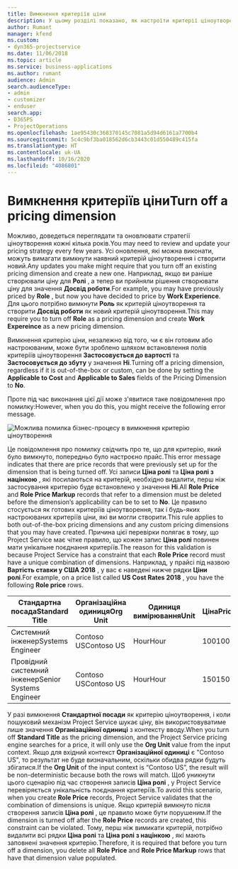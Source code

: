 ```yaml
---
title: Вимкнення критеріїв ціни
description: У цьому розділі показано, як настроїти критерії ціноутворення в рішенні Project Service.
author: Rumant
manager: kfend
ms.custom:
- dyn365-projectservice
ms.date: 11/06/2018
ms.topic: article
ms.service: business-applications
ms.author: rumant
audience: Admin
search.audienceType:
- admin
- customizer
- enduser
search.app:
- D365PS
- ProjectOperations
ms.openlocfilehash: 1ae95430c368370145c7081a5d94d6161a7700b4
ms.sourcegitcommit: 5c4c9bf3ba018562d6cb3443c01d550489c415fa
ms.translationtype: HT
ms.contentlocale: uk-UA
ms.lasthandoff: 10/16/2020
ms.locfileid: "4086801"
---
```

# <a name="turn-off-a-pricing-dimension"></a><span data-ttu-id="1bba4-103">Вимкнення критеріїв ціни</span><span class="sxs-lookup"><span data-stu-id="1bba4-103">Turn off a pricing dimension</span></span>

<span data-ttu-id="1bba4-104">Можливо, доведеться переглядати та оновлювати стратегії ціноутворення кожні кілька років.</span><span class="sxs-lookup"><span data-stu-id="1bba4-104">You may need to review and update your pricing strategy every few years.</span></span> <span data-ttu-id="1bba4-105">Усі оновлення, які можна виконати, можуть вимагати вимкнути наявний критерій ціноутворення і створити новий.</span><span class="sxs-lookup"><span data-stu-id="1bba4-105">Any updates you make might require that you turn off an existing pricing dimension and create a new one.</span></span> <span data-ttu-id="1bba4-106">Наприклад, якщо ви раніше створювали ціну для **Ролі** , а тепер ви прийняли рішення створювати ціну для значення **Досвід роботи**.</span><span class="sxs-lookup"><span data-stu-id="1bba4-106">For example, you may have previously priced by **Role** , but now you have decided to price by **Work Experience**.</span></span> <span data-ttu-id="1bba4-107">Для цього потрібно вимкнути **Роль** як критерій ціноутворення та створити **Досвід роботи** як новий критерій ціноутворення.</span><span class="sxs-lookup"><span data-stu-id="1bba4-107">This may require you to turn off **Role** as a pricing dimension and create **Work Expereince** as a new pricing dimension.</span></span> 

<span data-ttu-id="1bba4-108">Вимкнення критерію ціни, незалежно від того, чи є він готовим або настроюваним, може бути зроблено шляхом встановлення полів критеріїв ціноутворення **Застосовується до вартості** та **Застосовується до збуту** у значення **Ні**.</span><span class="sxs-lookup"><span data-stu-id="1bba4-108">Turning off a pricing dimension, regardless if it is out-of-the-box or custom, can be done by setting the **Applicable to Cost** and **Applicable to Sales** fields of the Pricing Dimension to **No**.</span></span>

<span data-ttu-id="1bba4-109">Проте під час виконання цієї дії може з'явитися таке повідомлення про помилку:</span><span class="sxs-lookup"><span data-stu-id="1bba4-109">However, when you do this, you might receive the following error message.</span></span>

![Можлива помилка бізнес-процесу в вимкнення критерію ціноутворення](media/Business-Process-Error.png)


<span data-ttu-id="1bba4-111">Це повідомлення про помилку свідчить про те, що для критерію, який було вимкнуто, попередньо було настроєно прайс.</span><span class="sxs-lookup"><span data-stu-id="1bba4-111">This error message indicates that there are price records that were previously set up for the dimension that is being turned off.</span></span> <span data-ttu-id="1bba4-112">Усі записи **Ціна ролі** та **Ціна ролі з націнкою** , які посилаються на критерій, необхідно видалити, перш ніж застосування критерію буде встановлено у значення **Ні**.</span><span class="sxs-lookup"><span data-stu-id="1bba4-112">All **Role Price** and **Role Price Markup** records that refer to a dimension must be deleted before the dimension’s applicability can be to set to **No**.</span></span> <span data-ttu-id="1bba4-113">Це правило стосується як готових критеріїв ціноутворення, так і будь-яких настроюваних критеріїв ціни, які ви могли створити.</span><span class="sxs-lookup"><span data-stu-id="1bba4-113">This rule applies to both out-of-the-box pricing dimensions and any custom pricing dimensions that you may have created.</span></span> <span data-ttu-id="1bba4-114">Причина цієї перевірки полягає в тому, що Project Service має чітке правило, що кожен запис **Ціна ролі** повинен мати унікальне поєднання критеріїв.</span><span class="sxs-lookup"><span data-stu-id="1bba4-114">The reason for this validation is because Project Service has a constraint that each **Role Price** record must have a unique combination of dimensions.</span></span> <span data-ttu-id="1bba4-115">Наприклад, у прайсі під назвою **Вартість ставки у США 2018** , у вас є наведені нижче рядки **Ціни ролі**.</span><span class="sxs-lookup"><span data-stu-id="1bba4-115">For example, on a price list called **US Cost Rates 2018** , you have the following **Role price** rows.</span></span> 

| <span data-ttu-id="1bba4-116">Стандартна посада</span><span class="sxs-lookup"><span data-stu-id="1bba4-116">Standard Title</span></span>         | <span data-ttu-id="1bba4-117">Організаційна одиниця</span><span class="sxs-lookup"><span data-stu-id="1bba4-117">Org Unit</span></span>    |<span data-ttu-id="1bba4-118">Одиниця вимірювання</span><span class="sxs-lookup"><span data-stu-id="1bba4-118">Unit</span></span>   |<span data-ttu-id="1bba4-119">Ціна</span><span class="sxs-lookup"><span data-stu-id="1bba4-119">Price</span></span>  |<span data-ttu-id="1bba4-120">Грошова одиниця</span><span class="sxs-lookup"><span data-stu-id="1bba4-120">Currency</span></span>  |
| -----------------------|-------------|-------|-------|----------|
| <span data-ttu-id="1bba4-121">Системний інженер</span><span class="sxs-lookup"><span data-stu-id="1bba4-121">Systems Engineer</span></span>|<span data-ttu-id="1bba4-122">Contoso US</span><span class="sxs-lookup"><span data-stu-id="1bba4-122">Contoso US</span></span>|<span data-ttu-id="1bba4-123">Hour</span><span class="sxs-lookup"><span data-stu-id="1bba4-123">Hour</span></span>| <span data-ttu-id="1bba4-124">100</span><span class="sxs-lookup"><span data-stu-id="1bba4-124">100</span></span>|<span data-ttu-id="1bba4-125">USD</span><span class="sxs-lookup"><span data-stu-id="1bba4-125">USD</span></span>|
| <span data-ttu-id="1bba4-126">Провідний системний інженер</span><span class="sxs-lookup"><span data-stu-id="1bba4-126">Senior Systems Engineer</span></span>|<span data-ttu-id="1bba4-127">Contoso US</span><span class="sxs-lookup"><span data-stu-id="1bba4-127">Contoso US</span></span>|<span data-ttu-id="1bba4-128">Hour</span><span class="sxs-lookup"><span data-stu-id="1bba4-128">Hour</span></span>| <span data-ttu-id="1bba4-129">150</span><span class="sxs-lookup"><span data-stu-id="1bba4-129">150</span></span>| <span data-ttu-id="1bba4-130">USD</span><span class="sxs-lookup"><span data-stu-id="1bba4-130">USD</span></span>|


<span data-ttu-id="1bba4-131">У разі вимкнення **Стандартної посади** як критерію ціноутворення, і коли пошуковий механізм Project Service шукає ціну, він використовуватиме лише значення **Організаційної одиниці** з контексту вводу.</span><span class="sxs-lookup"><span data-stu-id="1bba4-131">When you turn off **Standard Title** as the pricing dimension, and the Project Service pricing engine searches for a price, it will only use the **Org Unit** value from the input context.</span></span> <span data-ttu-id="1bba4-132">Якщо для вхідний контекст **Організаційної одиниці** є "Contoso US", то результат не буде визначальним, оскільки обидва рядки будуть збігатися.</span><span class="sxs-lookup"><span data-stu-id="1bba4-132">If the **Org Unit** of the input context is “Contoso US”, the result will be non-deterministic because both the rows will match.</span></span> <span data-ttu-id="1bba4-133">Щоб уникнути цього сценарію під час створення записів **Ціна ролі** , у Project Service перевіряється унікальність поєднання критеріїв.</span><span class="sxs-lookup"><span data-stu-id="1bba4-133">To avoid this scenario, when you create **Role Price** records, Project Service validates that the combination of dimensions is unique.</span></span> <span data-ttu-id="1bba4-134">Якщо критерій вимкнуто після створення записів **Ціна ролі** , це правило може бути порушеним.</span><span class="sxs-lookup"><span data-stu-id="1bba4-134">If the dimension is turned off after the **Role Price** records are created, this constraint can be violated.</span></span> <span data-ttu-id="1bba4-135">Тому, перш ніж вимикати критерій, потрібно видалити всі рядки **Ціна ролі** та **Ціна ролі з націнкою** , які мають заповнені значення критерію.</span><span class="sxs-lookup"><span data-stu-id="1bba4-135">Therefore, it is required that before you turn off a dimension, you delete all **Role Price** and **Role Price Markup** rows that have that dimension value populated.</span></span>

